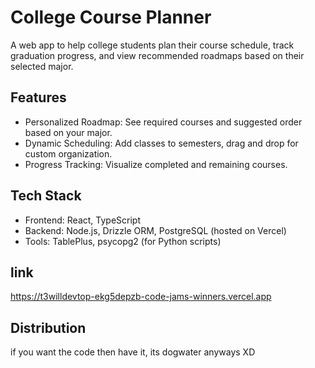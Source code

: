# College Course Planner

A web app to help college students plan their course schedule, track graduation progress, and view recommended roadmaps based on their selected major.

## Features

* Personalized Roadmap: See required courses and suggested order based on your major.
* Dynamic Scheduling: Add classes to semesters, drag and drop for custom organization.
* Progress Tracking: Visualize completed and remaining courses.

## Tech Stack

* Frontend: React, TypeScript
* Backend: Node.js, Drizzle ORM, PostgreSQL (hosted on Vercel)
* Tools: TablePlus, psycopg2 (for Python scripts)

## link

https://t3willdevtop-ekg5depzb-code-jams-winners.vercel.app

## Distribution

if you want the code then have it, its dogwater anyways XD
